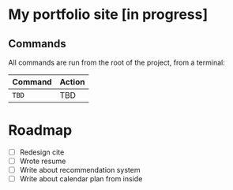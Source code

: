 # My portfolio site [in progress]

## Commands

All commands are run from the root of the project, from a terminal:

| Command                | Action                                           |
|:-----------------------|:-------------------------------------------------|
| `TBD`                  | TBD                                              |


# Roadmap

- [ ] Redesign cite
- [ ] Wrote resume
- [ ] Write about recommendation system
- [ ] Write about calendar plan from inside
